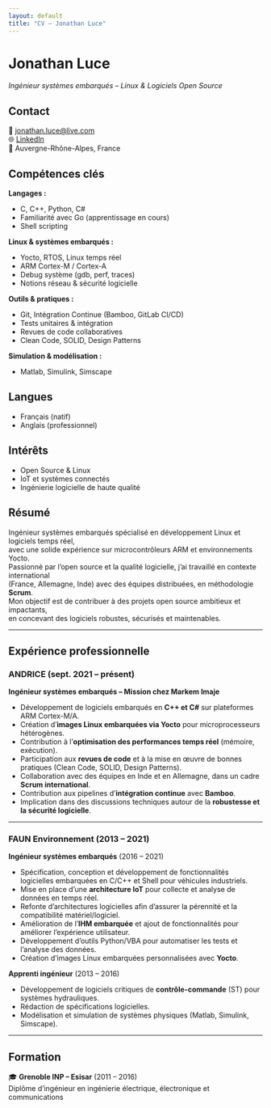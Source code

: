 ```yaml
---
layout: default
title: "CV – Jonathan Luce"
---
```


<link rel="stylesheet" href="assets/style.css">

# Jonathan Luce
*Ingénieur systèmes embarqués – Linux & Logiciels Open Source*

<div class="cv-container">

<div class="cv-left">

## Contact
📧 [jonathan.luce@live.com](mailto:jonathan.luce@live.com)  
🌐 [LinkedIn](https://www.linkedin.com/in/jonathan-luce-864202141/)  
📍 Auvergne-Rhône-Alpes, France  

## Compétences clés
**Langages :**  
- C, C++, Python, C#  
- Familiarité avec Go (apprentissage en cours)  
- Shell scripting  

**Linux & systèmes embarqués :**  
- Yocto, RTOS, Linux temps réel  
- ARM Cortex-M / Cortex-A  
- Debug système (gdb, perf, traces)  
- Notions réseau & sécurité logicielle  

**Outils & pratiques :**  
- Git, Intégration Continue (Bamboo, GitLab CI/CD)  
- Tests unitaires & intégration  
- Revues de code collaboratives  
- Clean Code, SOLID, Design Patterns  

**Simulation & modélisation :**  
- Matlab, Simulink, Simscape  

## Langues
- Français (natif)  
- Anglais (professionnel)  

## Intérêts
- Open Source & Linux  
- IoT et systèmes connectés  
- Ingénierie logicielle de haute qualité  

</div>

<div class="cv-right">

## Résumé
Ingénieur systèmes embarqués spécialisé en développement Linux et logiciels temps réel,  
avec une solide expérience sur microcontrôleurs ARM et environnements Yocto.  
Passionné par l’open source et la qualité logicielle, j’ai travaillé en contexte international  
(France, Allemagne, Inde) avec des équipes distribuées, en méthodologie **Scrum**.  
Mon objectif est de contribuer à des projets open source ambitieux et impactants,  
en concevant des logiciels robustes, sécurisés et maintenables.  

---

## Expérience professionnelle

### ANDRICE (sept. 2021 – présent)  
**Ingénieur systèmes embarqués – Mission chez Markem Imaje**  

- Développement de logiciels embarqués en **C++ et C#** sur plateformes ARM Cortex-M/A.  
- Création d’**images Linux embarquées via Yocto** pour microprocesseurs hétérogènes.  
- Contribution à l’**optimisation des performances temps réel** (mémoire, exécution).  
- Participation aux **revues de code** et à la mise en œuvre de bonnes pratiques (Clean Code, SOLID, Design Patterns).  
- Collaboration avec des équipes en Inde et en Allemagne, dans un cadre **Scrum international**.  
- Contribution aux pipelines d’**intégration continue** avec **Bamboo**.  
- Implication dans des discussions techniques autour de la **robustesse et la sécurité logicielle**.  

---

### FAUN Environnement (2013 – 2021)  

**Ingénieur systèmes embarqués** (2016 – 2021)  
- Spécification, conception et développement de fonctionnalités logicielles embarquées en C/C++ et Shell pour véhicules industriels.  
- Mise en place d’une **architecture IoT** pour collecte et analyse de données en temps réel.  
- Refonte d’architectures logicielles afin d’assurer la pérennité et la compatibilité matériel/logiciel.  
- Amélioration de l’**IHM embarquée** et ajout de fonctionnalités pour améliorer l’expérience utilisateur.  
- Développement d’outils Python/VBA pour automatiser les tests et l’analyse des données.  
- Création d’images Linux embarquées personnalisées avec **Yocto**.  

**Apprenti ingénieur** (2013 – 2016)  
- Développement de logiciels critiques de **contrôle-commande** (ST) pour systèmes hydrauliques.  
- Rédaction de spécifications logicielles.  
- Modélisation et simulation de systèmes physiques (Matlab, Simulink, Simscape).  

---

## Formation
🎓 **Grenoble INP – Esisar** (2011 – 2016)  
Diplôme d’ingénieur en ingénierie électrique, électronique et communications  

</div>
</div>
